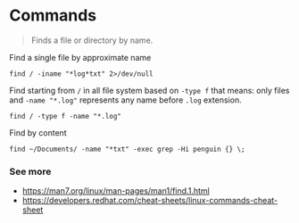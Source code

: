 # Commands
> Finds a file or directory by name.


Find a single file by approximate name
```
find / -iname "*log*txt" 2>/dev/null
```

Find starting from `/` in all file system based on `-type f` that means: only files and `-name "*.log"` represents any name before `.log` extension.
```
find / -type f -name "*.log"
```


Find by content
```
find ~/Documents/ -name "*txt" -exec grep -Hi penguin {} \;
```

### See more
- https://man7.org/linux/man-pages/man1/find.1.html
- https://developers.redhat.com/cheat-sheets/linux-commands-cheat-sheet


